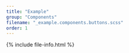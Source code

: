 ```yaml
---
title: "Example"
group: "Components"
filename: "_example.components.buttons.scss"
order: 1
---
```


{% include file-info.html %}
